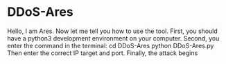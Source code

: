 # DDoS-Ares
Hello, I am Ares.
Now let me tell you how to use the tool.
First, you should have a python3 development environment on your computer.
Second, you enter the command in the terminal:
cd DDoS-Ares
python DDoS-Ares.py
Then enter the correct IP target and port.
Finally, the attack begins
